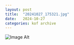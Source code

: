 ```yaml
---
layout:	post
title:	"20241027_175321.jpg"
date:	2024-10-27
categories:	kof archive
---
```


![Image Alt](https://k0f.github.io/assets/20241027_175321.jpg)